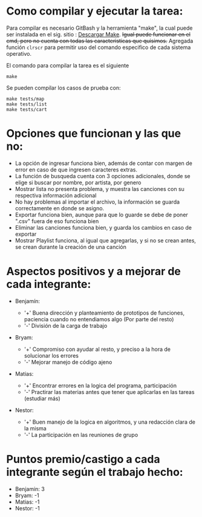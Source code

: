 # Como compilar y ejecutar la tarea:

Para compilar es necesario GitBash y la herramienta "make", la cual puede ser instalada en el sig. sitio : [Descargar Make](https://sourceforge.net/projects/ezwinports/files/make-4.3-without-guile-w32-bin.zip/download).
~~Igual puede funcionar en el cmd, pero no cuenta con todas las caracteristicas que quisimos.~~ Agregada función `clrscr` para permitir
uso del comando especifico de cada sistema operativo.
     
El comando para compilar la tarea es el siguiente
```
make
```

Se pueden compilar los casos de prueba con:
```
make tests/map
make tests/list
make tests/cart
```


# Opciones que funcionan y las que no:

* La opción de ingresar funciona bien, además de contar con margen de error en caso de que ingresen caracteres extras.
* La función de busqueda cuenta con 3 opciones adicionales, donde se elige si buscar por nombre, por artista, por genero 
* Mostrar lista no presenta problema, y muestra las canciones con su respectiva información adicional
* No hay problemas al importar el archivo, la información se guarda correctamente en donde se asigno.
* Exportar funciona bien, aunque para que lo guarde se debe de poner ".csv" fuera de eso funciona bien
* Eliminar las canciones funciona bien, y guarda los cambios en caso de exportar
* Mostrar Playlist funciona, al igual que agregarlas, y si no se crean antes, se crean durante la creación de una canción
  
# Aspectos positivos y a mejorar de cada integrante:
    
* Benjamín: 
     * '+' Buena dirección y planteamiento de prototipos de funciones, paciencia cuando no entendiamos algo (Por parte del resto)
     * '-' División de la carga de trabajo

* Bryam: 
     * '+' Compromiso con ayudar al resto, y preciso a la hora de solucionar los errores
     * '-' Mejorar manejo de código ajeno

* Matias: 
     * '+' Encontrar errores en la logica del programa, participación
     * '-' Practirar las materias antes que tener que aplicarlas en las tareas (estudiar más)

* Nestor: 
     * '+' Buen manejo de la logica en algoritmos, y una redacción clara de la misma 
     * '-' La participación en las reuniones de grupo

# Puntos premio/castigo a cada integrante según el trabajo hecho:

* Benjamin: 3
* Bryam: -1
* Matias: -1
* Nestor: -1
